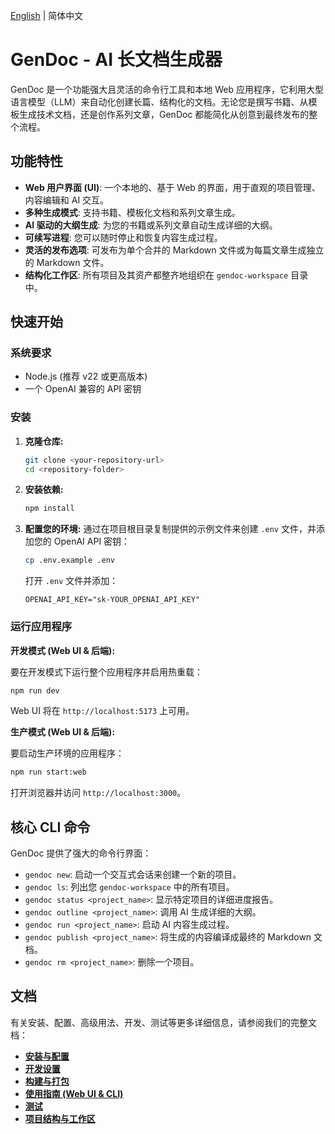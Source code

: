 [English](./README.md) | 简体中文

# GenDoc - AI 长文档生成器

GenDoc 是一个功能强大且灵活的命令行工具和本地 Web 应用程序，它利用大型语言模型（LLM）来自动化创建长篇、结构化的文档。无论您是撰写书籍、从模板生成技术文档，还是创作系列文章，GenDoc 都能简化从创意到最终发布的整个流程。

## 功能特性

*   **Web 用户界面 (UI)**: 一个本地的、基于 Web 的界面，用于直观的项目管理、内容编辑和 AI 交互。
*   **多种生成模式**: 支持书籍、模板化文档和系列文章生成。
*   **AI 驱动的大纲生成**: 为您的书籍或系列文章自动生成详细的大纲。
*   **可续写进程**: 您可以随时停止和恢复内容生成过程。
*   **灵活的发布选项**: 可发布为单个合并的 Markdown 文件或为每篇文章生成独立的 Markdown 文件。
*   **结构化工作区**: 所有项目及其资产都整齐地组织在 `gendoc-workspace` 目录中。

## 快速开始

### 系统要求

*   Node.js (推荐 v22 或更高版本)
*   一个 OpenAI 兼容的 API 密钥

### 安装

1.  **克隆仓库:**
    ```bash
    git clone <your-repository-url>
    cd <repository-folder>
    ```
2.  **安装依赖:**
    ```bash
    npm install
    ```
3.  **配置您的环境:**
    通过在项目根目录复制提供的示例文件来创建 `.env` 文件，并添加您的 OpenAI API 密钥：
    ```bash
    cp .env.example .env
    ```
    打开 `.env` 文件并添加：
    ```
    OPENAI_API_KEY="sk-YOUR_OPENAI_API_KEY"
    ```

### 运行应用程序

**开发模式 (Web UI & 后端):**

要在开发模式下运行整个应用程序并启用热重载：

```bash
npm run dev
```

Web UI 将在 `http://localhost:5173` 上可用。

**生产模式 (Web UI & 后端):**

要启动生产环境的应用程序：

```bash
npm run start:web
```

打开浏览器并访问 `http://localhost:3000`。

## 核心 CLI 命令

GenDoc 提供了强大的命令行界面：

*   `gendoc new`: 启动一个交互式会话来创建一个新的项目。
*   `gendoc ls`: 列出您 `gendoc-workspace` 中的所有项目。
*   `gendoc status <project_name>`: 显示特定项目的详细进度报告。
*   `gendoc outline <project_name>`: 调用 AI 生成详细的大纲。
*   `gendoc run <project_name>`: 启动 AI 内容生成过程。
*   `gendoc publish <project_name>`: 将生成的内容编译成最终的 Markdown 文档。
*   `gendoc rm <project_name>`: 删除一个项目。

## 文档

有关安装、配置、高级用法、开发、测试等更多详细信息，请参阅我们的完整文档：

*   [**安装与配置**](docs/zh/installation-and-configuration.md)
*   [**开发设置**](docs/zh/development-setup.md)
*   [**构建与打包**](docs/zh/build-and-package.md)
*   [**使用指南 (Web UI & CLI)**](docs/zh/usage.md)
*   [**测试**](docs/zh/testing.md)
*   [**项目结构与工作区**](docs/zh/index.md)